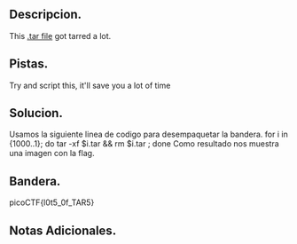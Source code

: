 ## Descripcion.
This [.tar file](https://jupiter.challenges.picoctf.org/static/52084b5ad360b25f9af83933114324e0/1000.tar) got tarred a lot.

## Pistas.
Try and script this, it'll save you a lot of time

## Solucion.
Usamos la siguiente linea de codigo para desempaquetar la bandera.
for i in {1000..1}; do tar -xf $i.tar && rm $i.tar ; done
Como resultado nos muestra una imagen con la flag.

## Bandera.
picoCTF{l0t5_0f_TAR5}

## Notas Adicionales.

